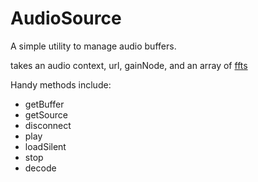 # AudioSource

A simple utility to manage audio buffers.

takes an audio context, url, gainNode, and an array of [ffts](https://github.com/meandavejustice/audio-fft)

Handy methods include:
* getBuffer
* getSource
* disconnect
* play
* loadSilent
* stop
* decode

